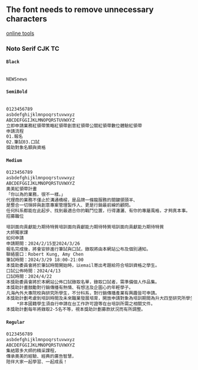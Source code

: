 ## The font needs to remove unnecessary characters

[online tools](https://transfonter.org/)

### Noto Serif CJK TC

#### `Black`

```txt

NEWSnews

```

#### `SemiBold`

```txt

0123456789
asbdefghijklmnpoqrstuvwxyz
ABCDEFGGIJKLMNOPQRSTUVWXYZ
立即申請業務紅領帶策略紅領帶創意紅領帶公關紅領帶數位體驗紅領帶
申請流程
01.報名
02.筆試03.口試
獎助對象名額與資格


```

#### `Medium`

```txt
0123456789
asbdefghijklmnpoqrstuvwxyz
ABCDEFGGIJKLMNOPQRSTUVWXYZ
奧美紅領帶計畫
「你以為的業務，很不一樣。」
代理商的業務不僅止於溝通橋樑，是品牌一條龍服務的關鍵領頭羊、
是整合一切瑣碎與創意專案管理製作人、更是行銷最前線的顧問。
任何科系都能在此起步、找到最適合你的戰鬥位置，行得瀟灑、有你的專屬風格，才夠真本事。
招募職位

培訓面向貢獻能力期待特質培訓面向貢獻能力期待特質培訓面向貢獻能力期待特質
大師獨家課
如何申請
申請期間：2024/2/15至2024/3/26
報名完成後，將會安排進行筆試與口試，錄取將由本網站公布及個別通知。
聯絡窗口：Robert Kung, Amy Chen
筆試時間：2024/3/29 18:00-21:00
本獎助委員會將於筆試時間開始時，以email寄出考題給符合培訓資格之學生。
口試公佈時間：2024/4/13
口試時間：2024/4/22
本獎助委員會將於本網站公佈口試錄取名單，錄取口試者，需準備個人作品集。
本獎助計畫鼓勵對行銷傳播有熱情、有想法及企圖心的年輕學子。
凡海內外大專院校與研究所學生，不分科系，對行銷傳播產業有興趣皆可申請。
本獎助計劃考慮到培訓時間及未來職業發展培育，開放申請對象為培訓期間為升大四至研究所學生(2023.07-08需有在學身分)。
    *非本國籍學生須自行申請在台工作許可證等在台培訓所需之相關文件。
本獎助計劃每年將錄取2-5名不等，視本獎助計劃募款狀況而有所調整。

```

#### `Regular`

```txt
0123456789
asbdefghijklmnpoqrstuvwxyz
ABCDEFGGIJKLMNOPQRSTUVWXYZ
集結眾多大師的精采課程，
傳承奧美的經驗、經典的廣告智慧，
陪伴大家一起學習、一起成長！

```

